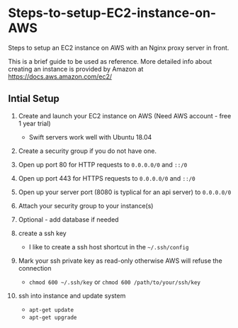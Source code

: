 # Steps-to-setup-EC2-instance-on-AWS
Steps to setup an EC2 instance on AWS with an Nginx proxy server in front. 

This is a brief guide to be used as reference. More detailed info about creating an instance is provided by Amazon at https://docs.aws.amazon.com/ec2/

## Intial Setup

1. Create and launch your EC2 instance on AWS (Need AWS account - free 1 year trial)
   - Swift servers work well with Ubuntu 18.04

1. Create a security group if you do not have one.

1. Open up port 80 for HTTP requests to `0.0.0.0/0` and `::/0`

1. Open up port 443 for HTTPS requests to `0.0.0.0/0` and `::/0`

1. Open up your server port (8080 is typlical for an api server) to `0.0.0.0/0`

1. Attach your security group to your instance(s)

1. Optional - add database if needed

1. create a ssh key 
   - I like to create a ssh host shortcut in the `~/.ssh/config`

1. Mark your ssh private key as read-only otherwise AWS will refuse the connection
   - `chmod 600 ~/.ssh/key` or `chmod 600 /path/to/your/ssh/key` 
   
1. ssh into instance and update system
   - `apt-get update`
   - `apt-get upgrade`
